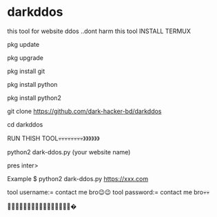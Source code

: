 # darkddos
this tool for website ddos ..dont harm this tool
INSTALL TERMUX

pkg update

pkg upgrade

pkg install git

pkg install python

pkg install python2

git clone https://github.com/dark-hacker-bd/darkddos

cd darkddos

RUN THISH TOOL💀💀💀💀💀💀💀💀》》》》》》

python2 dark-ddos.py (your website name)

pres inter>


Example $      python2 dark-ddos.py https://xxx.com

tool username:= contact me bro😉😉
tool password:= contact me bro💀💀

💖💙💖💚💖💙💖💙💖💙💖💙💖💙💖💙�
